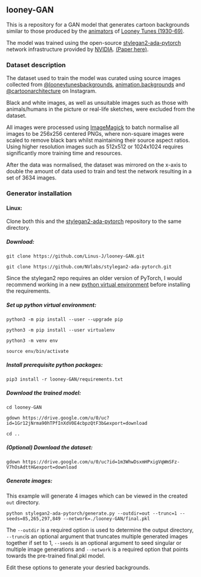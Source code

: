 
## looney-GAN

This is a repository for a GAN model that generates cartoon backgrounds similar to those produced by the [animators](https://looneytunes.fandom.com/wiki/Category:Cartoons_by_background_artist) of [Looney Tunes (1930-69)](https://en.wikipedia.org/wiki/Looney_Tunes).

The model was trained using the open-source [stylegan2-ada-pytorch](https://github.com/NVlabs/stylegan2-ada-pytorch) network infrastructure provided by [NVIDIA](https://github.com/NVlabs). [(Paper here)](https://nvlabs-fi-cdn.nvidia.com/stylegan2-ada-pytorch/ada-paper.pdf).

### Dataset description
The dataset used to train the model was curated using source images collected from [@looneytunesbackgrounds](https://www.instagram.com/looneytunesbackgrounds/), [animation.backgrounds](https://www.instagram.com/animation.backgrounds/) and [@cartoonarchitecture](https://www.instagram.com/cartoonarchitecture/) on Instagram. 

Black and white images, as well as unsuitable images such as those with animals/humans in the picture or real-life sketches, were excluded from the dataset.

All images were processed using [ImageMagick](https://imagemagick.org/)  to batch normalise all images to be 256x256 centered PNGs, where non-square images were scaled to remove black bars whilst maintaining their source aspect ratios. Using higher resolution images such as 512x512 or 1024x1024 requires significantly more training time and resources.

After the data was normalised, the dataset was mirrored on the x-axis to double the amount of data used to train and test the network resulting in a set of 3634 images.

### Generator installation
#### Linux:
Clone both this and the [stylegan2-ada-pytorch](https://github.com/NVlabs/stylegan2-ada-pytorch) repository to the same directory.
##### Download:

`git clone https://github.com/Linus-J/looney-GAN.git`

`git clone https://github.com/NVlabs/stylegan2-ada-pytorch.git`

Since the stylegan2 repo requires an older version of PyTorch, I would recommend working in a new [python virtual environment](https://packaging.python.org/en/latest/guides/installing-using-pip-and-virtual-environments/) before installing the requirements.
##### Set up python virtual environment:
`python3 -m pip install --user --upgrade pip`

`python3 -m pip install --user virtualenv`

`python3 -m venv env`

`source env/bin/activate`

##### Install prerequisite python packages:
`pip3 install -r looney-GAN/requirements.txt`

##### Download the trained model:
`cd looney-GAN`

`gdown https://drive.google.com/u/0/uc?id=1Gr12jNrma90hTPfInXdV0E4cbpzQtF3b&export=download`

`cd ..`

##### (Optional) Download the dataset:
`gdown https://drive.google.com/u/0/uc?id=1m3WhwDsxmHPxigVqWmSFz-V7hOsAdttH&export=download`

##### Generate images:
This example will generate 4 images which can be viewed in the created `out` directory. 

`python stylegan2-ada-pytorch/generate.py --outdir=out --trunc=1 --seeds=85,265,297,849 --network=./looney-GAN/final.pkl`
    
The `--outdir` is a required option is used to determine the output directory, `--trunc`is an optional argument that truncates multiple generated images together if set to 1, `--seeds` is an optional argument to seed singular or multiple image generations and `--network` is a required option that points towards the pre-trained final.pkl model.

Edit these options to generate your desried backgrounds.
